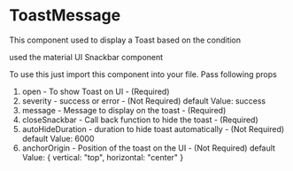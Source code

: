 # ToastMessage

This component used to display a Toast based on the condition

used the material UI Snackbar component

To use this just import this component into your file.
Pass following props

1. open - To show Toast on UI - (Required)
2. severity - success or error - (Not Required) default Value: success
3. message - Message to display on the toast - (Required)
4. closeSnackbar - Call back function to hide the toast - (Required)
5. autoHideDuration - duration to hide toast automatically - (Not Required) default Value: 6000
6. anchorOrigin - Position of the toast on the UI - (Not Required) default Value: { vertical: "top", horizontal: "center" }
